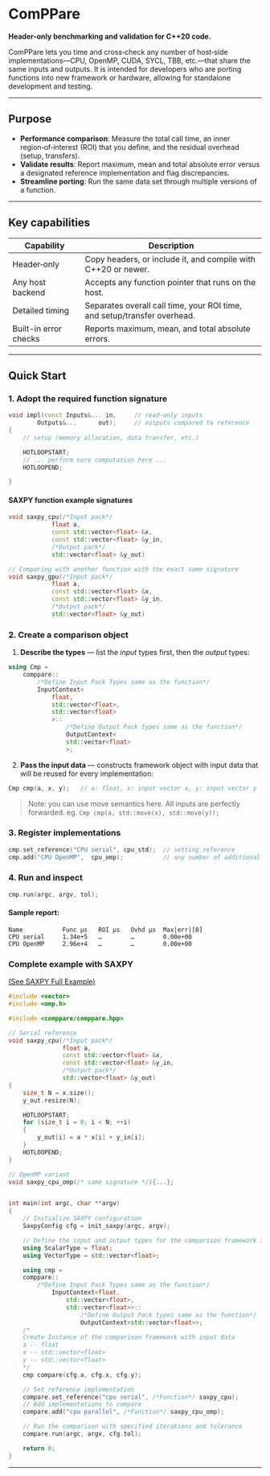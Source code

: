 # ComPPare

**Header‑only benchmarking and validation for C++20 code.**

ComPPare lets you time and cross‑check any number of host‑side implementations—CPU, OpenMP, CUDA, SYCL, TBB, etc.—that share the same inputs and outputs. It is intended for developers who are porting functions into new framework or hardware, allowing for standalone development and testing.

---

## Purpose

* **Performance comparison**: Measure the total call time, an inner region‑of‑interest (ROI) that you define, and the residual overhead (setup, transfers).
* **Validate results**: Report maximum, mean and total absolute error versus a designated reference implementation and flag discrepancies.
* **Streamline porting**: Run the same data set through multiple versions of a function.

---

## Key capabilities

| Capability              | Description                                                       |
| ----------------------- | ----------------------------------------------------------------- |
| Header‑only             | Copy headers, or include it, and compile with C++20 or newer. |
| Any host backend | Accepts any function pointer that runs on the host.               |
| Detailed timing         | Separates overall call time, your ROI time, and setup/transfer overhead.                   |
| Built-in error checks | Reports maximum, mean, and total absolute errors.    |


---

## Quick Start

### 1. Adopt the required function signature

```cpp
void impl(const Inputs&... in,     // read‑only inputs
        Outputs&...      out);     // outputs compared to reference
{
    // setup (memory allocation, data transfer, etc.)

    HOTLOOPSTART;
    // ... perform core computation here ...
    HOTLOOPEND;

}
```


#### SAXPY function example signatures
```cpp
void saxpy_cpu(/*Input pack*/
            float a,
            const std::vector<float> &x,
            const std::vector<float> &y_in,
            /*Output pack*/
            std::vector<float> &y_out)

// Comparing with another function with the exact same signature
void saxpy_gpu(/*Input pack*/
            float a,
            const std::vector<float> &x,
            const std::vector<float> &y_in,
            /*Output pack*/
            std::vector<float> &y_out)
```


### 2. Create a comparison object

1. **Describe the types** — list the *input* types first, then the *output* types:

```cpp
using Cmp = 
    comppare::
        /*Define Input Pack Types same as the function*/
        InputContext<
            float, 
            std::vector<float>, 
            std::vector<float>
            >::
                /*Define Output Pack types same as the function*/
                OutputContext<
                std::vector<float>
                >;
```

2. **Pass the input data** — constructs framework object with input data that will be reused for every implementation:

```cpp
Cmp cmp(a, x, y);   // a: float, x: input vector x, y: input vector y
```
> Note: you can use move semantics here. All inputs are perfectly forwarded. eg. `Cmp cmp(a, std::move(x), std::move(y));`


### 3. Register implementations

```cpp
cmp.set_reference("CPU serial", cpu_std);  // setting reference
cmp.add("CPU OpenMP",  cpu_omp);           // any number of additional functions
```

### 4. Run and inspect

```cpp
cmp.run(argc, argv, tol);
```

#### Sample report:

```
Name           Func µs   ROI µs   Ovhd µs  Max|err|[0]
CPU serial     1.34e+5   …        …        0.00e+00
CPU OpenMP     2.96e+4   …        …        0.00e+00 
```

### Complete example with SAXPY
[(See SAXPY Full Example)](examples/saxpy/README.md)

```cpp
#include <vector>
#include <omp.h>

#include <comppare/comppare.hpp>

// Serial reference
void saxpy_cpu(/*Input pack*/
               float a,
               const std::vector<float> &x,
               const std::vector<float> &y_in,
               /*Output pack*/
               std::vector<float> &y_out)
{
    size_t N = x.size();
    y_out.resize(N);

    HOTLOOPSTART;
    for (size_t i = 0; i < N; ++i)
    {
        y_out[i] = a * x[i] + y_in[i];
    }
    HOTLOOPEND;
}

// OpenMP variant
void saxpy_cpu_omp(/* same signature */){...};


int main(int argc, char **argv)
{
    // Initialize SAXPY configuration
    SaxpyConfig cfg = init_saxpy(argc, argv);

    // Define the input and output types for the comparison framework instance
    using ScalarType = float;
    using VectorType = std::vector<float>;

    using cmp = 
    comppare::
        /*Define Input Pack Types same as the function*/
            InputContext<float, 
                std::vector<float>, 
                std::vector<float>>::
                    /*Define Output Pack types same as the function*/
                    OutputContext<std::vector<float>>;
    /*
    Create Instance of the comparison framework with input data
    a -- float
    x -- std::vector<float>
    y -- std::vector<float>
    */
    cmp compare(cfg.a, cfg.x, cfg.y);

    // Set reference implementation
    compare.set_reference("cpu serial", /*Function*/ saxpy_cpu);
    // Add implementations to compare
    compare.add("cpu parallel", /*Function*/ saxpy_cpu_omp);

    // Run the comparison with specified iterations and tolerance
    compare.run(argc, argv, cfg.tol);

    return 0;
}
```

---




